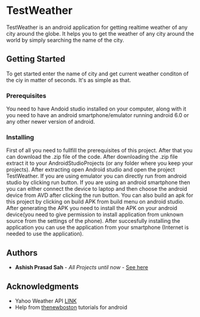 # TestWeather

TestWeather is an android application for getting realtime weather of any city around the globe. It helps you to get the weather of any city around the world by simply searching the name of the city.

## Getting Started

To get started enter the name of city and get current weather conditon of the ciy in matter of seconds. It's as simple as that.

### Prerequisites

You need to have Andoid studio installed on your computer, along with it you need to have an android smartphone/emulator running android 6.0 or any other newer version of android.


### Installing
First of all you need to fullfill the prerequisites of this project. After that you can download the .zip file of the code. After downloading the .zip file extract it to your AndroidStudioProjects (or any folder where you keep your projects). After extracting open Android studio and open the project TestWeather. If you are using emulator you can directly run from android studio by clicking run button. If you are using an android smartphone then you can either connect the device to laptop and then choose the android device from AVD after clicking the run button. You can also build an apk for this project by clicking on build APK from build menu on android studio. After generating the APK you need to install the APK on your android device(you need to give permission to install application from unknown source from the settings of the phone). After succesfully installing the application you can use the application from your smartphone (Internet is needed to use the application).

## Authors

* **Ashish Prasad Sah** - *All Projects until now* - [See here](https://github.com/ashishpsah)


## Acknowledgments

* Yahoo Weather API [LINK](https://developer.yahoo.com/weather/)
* Help from [thenewboston](https://www.youtube.com/watch?v=QAbQgLGKd3Y&list=PL6gx4Cwl9DGBsvRxJJOzG4r4k_zLKrnxl) tutorials for android



